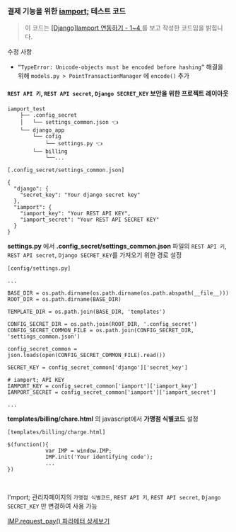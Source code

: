 ### 결제 기능을 위한 [iamport;](http://www.iamport.kr/) 테스트 코드

> 이 코드는 [[Django]Iamport 연동하기 - 1~4
](http://genius-project.postach.io/post/django-iamport-yeondonghagi-1) 를 보고 작성한 코드임을 밝힙니다.


수정 사항 
	
- `“TypeError: Unicode-objects must be encoded before hashing”` 해결을 위해 `models.py > PointTransactionManager` 에 `encode()` 추가

#### `REST API 키`, `REST API secret`, `Django SECRET_KEY` 보안을 위한 프로젝트 레이아웃

```
iamport_test
    ├── .config_secret
    │   └── settings_common.json 👈
    └── django_app
        └── cofig
            └── settings.py 👈
        └── billing
            └──...
```
```
[.config_secret/settings_common.json]

{
  "django": {
    "secret_key": "Your django secret key"
  },
  "iamport": {
    "iamport_key": "Your REST API KEY",
    "iamport_secret": "Your REST API SECRET KEY"
  }
}
```

**settings.py** 에서 **.config_secret/settings\_common.json** 파일의 `REST API 키`, `REST API secret`, `Django SECRET_KEY`를 가져오기 위한 경로 설정

```
[config/settings.py]

...

BASE_DIR = os.path.dirname(os.path.dirname(os.path.abspath(__file__)))
ROOT_DIR = os.path.dirname(BASE_DIR)

TEMPLATE_DIR = os.path.join(BASE_DIR, 'templates')

CONFIG_SECRET_DIR = os.path.join(ROOT_DIR, '.config_secret')
CONFIG_SECRET_COMMON_FILE = os.path.join(CONFIG_SECRET_DIR, 'settings_common.json')

config_secret_common = json.loads(open(CONFIG_SECRET_COMMON_FILE).read())

SECRET_KEY = config_secret_common['django']['secret_key']

# iamport; API KEY
IAMPORT_KEY = config_secret_common['iamport']['iamport_key']
IAMPORT_SECRET = config_secret_common['iamport']['iamport_secret']

...
```

**templates/billing/chare.html** 의 javascript에서 **가맹점 식별코드** 설정

```
[templates/billing/charge.html]

$(function(){
            var IMP = window.IMP;
            IMP.init('Your identifying code');
            ...
})
```

<br>

I'mport; 관리자페이지의 `가맹점 식별코드`, `REST API 키`, `REST API secret`, `Django SECRET_KEY` 만 변경하여 사용 가능

[IMP.request_pay() 파라메터 상세보기](https://github.com/iamport/iamport-manual/blob/master/%EC%9D%B8%EC%A6%9D%EA%B2%B0%EC%A0%9C/README.md)
